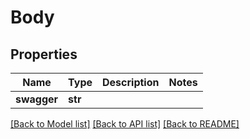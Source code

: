 # Body

## Properties
Name | Type | Description | Notes
------------ | ------------- | ------------- | -------------
**swagger** | **str** |  | 

[[Back to Model list]](../README.md#documentation-for-models) [[Back to API list]](../README.md#documentation-for-api-endpoints) [[Back to README]](../README.md)


